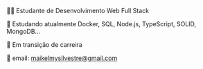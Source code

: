 👨‍💻 Estudante de Desenvolvimento Web Full Stack

🌱 Estudando atualmente Docker, SQL, Node.js, TypeScript, SOLID, MongoDB...

🔌 Em transição de carreira

📩 email: maikelmysilvestre@gmail.com
